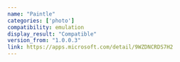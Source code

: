 ```yaml
---
name: "Paintle"
categories: ['photo']
compatibility: emulation
display_result: "Compatible"
version_from: "1.0.0.3"
link: https://apps.microsoft.com/detail/9WZDNCRDS7H2
---
```

